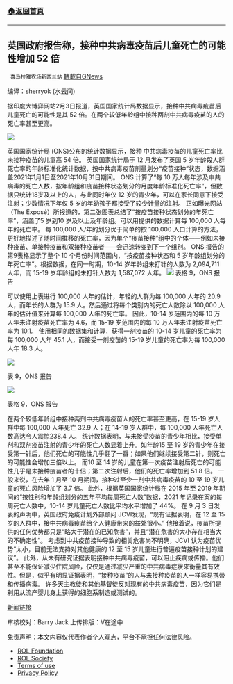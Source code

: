 ###  [:house:返回首頁](https://github.com/ourhimalayas/txt)
---


## 英国政府报告称，接种中共病毒疫苗后儿童死亡的可能性增加 52 倍
` 喜马拉雅农场新西兰站` [轉載自GNews](https://gnews.org/zh-hans/1957541/)

编译：sherryok (水云间)

据印度大博弈网站2月3日报道，英国国家统计局数据显示，接种中共病毒疫苗后儿童死亡的可能性是其 52 倍。在两个较低年龄组中接种两剂中共病毒疫苗的人的死亡率甚至更高。

![](https://assets.gnews.org/wp-content/uploads/2022/02/Children52TimesMoreLikelyToDieFollowingCOVIDVaccineSaysBritishGovtReport.jpg)

英国国家统计局 (ONS)公布的统计数据显示，接种 中共病毒疫苗的儿童死亡率比未接种疫苗的儿童高 54 倍。
英国国家统计局于 12 月发布了英国 5 岁年龄段人群死亡率的年龄标准化统计数据，按中共病毒疫苗剂量划分“疫苗接种”状态，数据涵盖2021年1月1日至2021年10月31日期间。
ONS 计算了“每 10 万人每年涉及中共病毒的死亡人数，按年龄组和疫苗接种状态划分的月度年龄标准化死亡率”，但数据只统计18岁及以上的人，与此同时年仅 12 岁的青少年，可以在家长同意下接受注射；少数情况下年仅 5 岁的年幼孩子都接受了较少计量的注射。
正如曝光网站（The Exposé）所报道的，第二张图表总结了“按疫苗接种状态划分的年死亡率”，涵盖了5 岁到10 岁及以上及年龄组。可以用提供的数据计算每 100,000 人每年的死亡率。
每 100,000 人/年的划分优于简单的按 100,000 人口计算的方法，更好地描述了随时间推移的死亡率，因为单个“疫苗接种”组中的个体——例如未接种疫苗、单接种疫苗和双接种疫苗者——会迅速转变到下一个组别。
ONS 报告的第9表格显示了整个 10 个月份时间范围内，“按疫苗接种状态和 5 岁年龄组划分的年死亡率”。根据数据，在同一时期，10-14 岁年龄组未打针的人数为 2,094,711 人年，而 15-19 岁年龄组的未打针人数为 1,587,072 人年。
![](https://assets.gnews.org/wp-content/uploads/2022/02/british-children-die-covid-vaccine-1.png)
表格 9，ONS 报告

可以使用上表进行 100,000 人年的估计，年轻的人群为每 100,000 人年的 20.9 人，而年长的人群为 15.9 人。然后通过将每个类别内的死亡人数除以 100,000 人年的估计值来计算每 100,000 人年的死亡率。
因此，10-14 岁范围内的每 10 万人年未注射疫苗死亡率为 4.6，而 15-19 岁范围内的每 10 万人年未注射疫苗死亡率为 10.1。
使用相同的数据集和计算，获得一剂疫苗的 10-14 岁儿童的死亡率为每 100,000 人年 45.1 人，而接受一剂疫苗的 15-19 岁儿童的死亡率为每 100,000 人年 18.3 人。

![](https://assets.gnews.org/wp-content/uploads/2022/02/british-children-die-covid-vaccine-2.png)

表 9，ONS 报告

![](https://assets.gnews.org/wp-content/uploads/2022/02/british-children-die-covid-vaccine-3.png)

表格 9，ONS 报告

在两个较低年龄组中接种两剂中共病毒疫苗人的死亡率甚至更高，在 15-19 岁人群中每 100,000 人年死亡 32.9 人；在 14-19 岁人群中，每 100,000 人年死亡人数高达令人震惊238.4 人。
统计数据表明，与未接受疫苗的青少年相比，接受单剂和双剂疫苗注射的青少年的死亡人数显着上升。如年龄15 至 19 岁的青少年在接受第一针后，他们死亡的可能性几乎翻了一番；如果他们继续接受第二针，则死亡的可能性会增加三倍以上。
而10 至 14 岁的儿童在第一次疫苗注射后死亡的可能性几乎是未接种疫苗者的十倍；第二次注射后，他们的死亡率增加到 51.8 倍。
一般来说，在去年 1 月至 10 月期间，接种过至少一剂中共病毒疫苗的 10 至 19 岁儿童的死亡风险增加了 3.7 倍。
此外，根据英国国家统计局在 2015 年至 2019 年期间的“按性别和年龄组划分的五年平均每周死亡人数”数据，2021 年记录在案的每周死亡人数中，10-14 岁儿童死亡人数比平均水平增加了 44%。
在 9 月 3 日发表的声明中，英国政府免疫计划外部顾问 JCVI发现，“现有证据表明，在 12 至 15 岁的人群中，接中共病毒疫苗给个人健康带来的益处很小。” 他接着说，疫苗所提供的任何优势都只是“略大于潜在的已知危害”，并且“潜在危害的大小存在相当大的不确定性”。
考虑到中共疫苗接种导致的相关危害尚不明确，JCVI 认为疫苗优势“太小，目前无法支持对其他健康的 12 至 15 岁儿童进行普遍疫苗接种计划的建议”。
此外，从未有研究证据表明接种中共病毒疫苗，可以阻止疾病或传播。他们甚至不能保证减少住院风险，仅仅是通过减少严重的中共病毒症状来衡量其有效性。但是，似乎有明显证据表明，“接种疫苗”的人与未接种疫苗的人一样容易携带和传播病毒。
许多天主教徒和其他基督徒反对现有的中共病毒疫苗，因为它们是利用从流产婴儿身上获得的细胞系制造或测试的。

[新闻链接](https://greatgameindia.com/children-die-covid-vaccine/)

审核校对：Barry Jack
上传排版：V在途中

 

免责声明：本文内容仅代表作者个人观点，平台不承担任何法律风险。

- [ROL Foundation](https://rolfoundation.org/)
- [ROL Society](https://rolsociety.org/)
- [Terms of use](https://gnews.org/terms-of-use-3/)
- [Privacy Policy](https://gnews.org/privacy-policy/)
